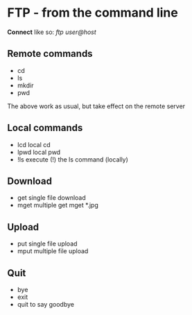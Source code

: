 # FTP - from the command line

**Connect** like so: _ftp user@host_

## Remote commands

 - cd
 - ls
 - mkdir
 - pwd

The above work as usual, but take effect on the remote server

## Local commands

 - lcd
    local cd
 - lpwd
    local pwd
 - !ls
    execute (!) the ls command (locally)

## Download
    
 - get
    single file download
 - mget
    multiple get
        mget *.jpg

## Upload

 - put
    single file upload
 - mput
    multiple file upload

## Quit

 - bye
 - exit
 - quit
    to say goodbye

